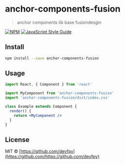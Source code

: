 # anchor-components-fusion

> anchor components lib base fusiondesgin

[![NPM](https://img.shields.io/npm/v/anchor-components-fusion.svg)](https://www.npmjs.com/package/anchor-components-fusion) [![JavaScript Style Guide](https://img.shields.io/badge/code_style-standard-brightgreen.svg)](https://standardjs.com)

## Install

```bash
npm install --save anchor-components-fusion
```

## Usage

```jsx
import React, { Component } from 'react'

import MyComponent from 'anchor-components-fusion'
import 'anchor-components-fusion/dist/index.css'

class Example extends Component {
  render() {
    return <MyComponent />
  }
}
```

## License

MIT © [https://github.com/devfpy](https://github.com/https://github.com/devfpy)
